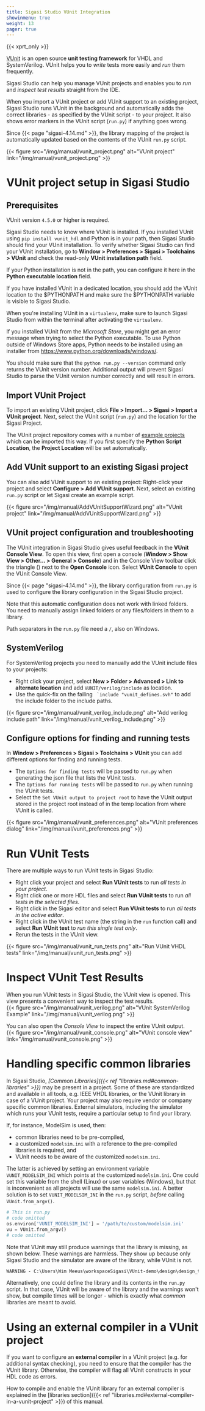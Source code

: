 ```yaml
---
title: Sigasi Studio VUnit Integration
showinmenu: true
weight: 13
pager: true
---
```


{{< xprt_only >}}

[VUnit](https://vunit.github.io/) is an open source **unit testing framework** for VHDL and SystemVerilog. VUnit helps you to *write* tests more easily and *run* them frequently.

Sigasi Studio can help you manage VUnit projects and enables you to *run* and *inspect test results* straight from the IDE.

When you import a VUnit project or add VUnit support to an existing project, Sigasi Studio runs VUnit in the background and automatically adds the correct libraries - as specified by the VUnit script - to your project. It also shows error markers in the VUnit script (`run.py`) if anything goes wrong.

Since {{< page "sigasi-4.14.md" >}}, the library mapping of the project is automatically updated based on the contents of the VUnit `run.py` script.

{{< figure src="/img/manual/vunit_project.png" alt="VUnit project" link="/img/manual/vunit_project.png" >}}

# VUnit project setup in Sigasi Studio

## Prerequisites

VUnit version `4.5.0` or higher is required.

Sigasi Studio needs to know where VUnit is installed. If you installed VUnit using `pip install vunit_hdl` and Python is in your path, then Sigasi Studio should find your VUnit installation.
To verify whether Sigasi Studio can find your VUnit installation, go to **Window > Preferences > Sigasi > Toolchains > VUnit** and check the read-only **VUnit installation path** field.

If your Python installation is not in the path, you can configure it here in the **Python executable location** field.

If you have installed VUnit in a dedicated location, you should add the VUnit location to the $PYTHONPATH and make sure the $PYTHONPATH variable is visible to Sigasi Studio.

When you're installing VUnit in a `virtualenv`, make sure to launch Sigasi Studio from within the terminal after activating the `virtualenv`.

If you installed VUnit from the *Microsoft Store*, you might get an error message when trying to select the Python executable.
To use Python outside of Windows Store apps, Python needs to be installed using an installer from <https://www.python.org/downloads/windows/>.

You should make sure that the `python run.py --version` command only returns the VUnit version number. Additional output will prevent Sigasi Studio to parse the VUnit version number correctly and will result in errors.

## Import VUnit Project

To import an existing VUnit project, click **File > Import... > Sigasi > Import a VUnit project**. Next, select the VUnit script (`run.py`) and the location for the Sigasi Project.

The VUnit project repository comes with a number of [example projects](https://github.com/VUnit/vunit/tree/master/examples) which can be imported this way. If you first specify the **Python Script Location**, the **Project Location** will be set automatically.

## Add VUnit support to an existing Sigasi project

You can also add VUnit support to an existing project: Right-click your project and select  **Configure > Add VUnit support**. Next, select an existing `run.py` script or let Sigasi create an example script.

{{< figure src="/img/manual/AddVUnitSupportWizard.png" alt="VUnit project" link="/img/manual/AddVUnitSupportWizard.png" >}}
## VUnit project configuration and troubleshooting

The VUnit integration in Sigasi Studio gives useful feedback in the **VUnit Console View**.
To open this view, first open a console (**Window > Show View > Other... > General > Console**) and in the Console View toolbar click the triangle (<span uk-icon="triangle-down"></span>) next to the **Open Console** icon.
Select **VUnit Console** to open the VUnit Console View.

Since {{< page "sigasi-4.14.md" >}}, the library configuration from `run.py` is used to configure the library configuration in the Sigasi Studio project.

Note that this automatic configuration does not work with linked folders.
You need to manually assign linked folders or any files/folders in them to a library.

Path separators in the `run.py` file need a `/`, also on Windows.

## SystemVerilog

For SystemVerilog projects you need to manually add the VUnit include files to your projects:

* Right click your project, select **New > Folder > Advanced > Link to alternate location** and add `VUNIT/verilog/include` as location.
* Use the quick-fix on the failing `` `include "vunit_defines.svh"`` to add the include folder to the include paths.

{{< figure src="/img/manual/vunit_verilog_include.png" alt="Add verilog include path" link="/img/manual/vunit_verilog_include.png" >}}

## Configure options for finding and running tests

In **Window > Preferences > Sigasi > Toolchains > VUnit** you can add different options for finding and running tests.

* The `Options for finding tests` will be passed to `run.py` when generating the json file that lists the VUnit tests.
* The `Options for running tests` will be passed to `run.py` when running the VUnit tests.
* Select the `Set VUnit output to project root` to have the VUnit output stored in the project root instead of in the temp location from where VUnit is called.

{{< figure src="/img/manual/vunit_preferences.png" alt="VUnit preferences dialog" link="/img/manual/vunit_preferences.png" >}}

# Run VUnit Tests

There are multiple ways to run VUnit tests in Sigasi Studio:

* Right click your project and select **Run VUnit tests** to run *all tests in your project*.
* Right click one or more HDL files and select **Run VUnit tests** to run *all tests in the selected files*.
* Right click in the Sigasi editor and select **Run VUnit tests** to run *all tests in the active editor*.
* Right click in the VUnit test name (the string in the `run` function call) and select **Run VUnit test** to *run this single test only*.
* Rerun the tests in the VUnit view.

{{< figure src="/img/manual/vunit_run_tests.png" alt="Run VUnit VHDL tests" link="/img/manual/vunit_run_tests.png" >}}

# Inspect VUnit Test Results

When you run VUnit tests in Sigasi Studio, the VUnit view is opened. This view presents a convenient way to inspect the test results.  
{{< figure src="/img/manual/vunit_verilog.png" alt="VUnit SystemVerilog Example" link="/img/manual/vunit_verilog.png" >}}

You can also open the *Console View* to inspect the entire VUnit output.  
{{< figure src="/img/manual/vunit_console.png" alt="VUnit console view" link="/img/manual/vunit_console.png" >}}

# Handling specific common libraries

In Sigasi Studio, *[Common Libraries]({{< ref "libraries.md#common-libraries" >}})* may be present in a project. Some
of these are standardized and available in all tools, e.g. IEEE VHDL
libraries, or the VUnit library in case of a VUnit project. Your
project may also require vendor or company specific common
libraries. External simulators, including the simulator which runs
your VUnit tests, require a particular setup to find your library.

If, for instance, ModelSim is used, then:

* common libraries need to be pre-compiled,
* a customized `modelsim.ini` with a reference to the pre-compiled libraries is required, and
* VUnit needs to be aware of the customized `modelsim.ini`.

The latter is achieved by setting an environment variable
`VUNIT_MODELSIM_INI` which points at the customized
`modelsim.ini`. One could set this variable from the shell (Linux) or
user variables (Windows), but that is inconvenient as all projects
will use the same `modelsim.ini`. A better solution is to set
`VUNIT_MODELSIM_INI` in the `run.py` script, *before* calling
`VUnit.from_argv()`.

```python
# This is run.py
# code omitted
os.environ['VUNIT_MODELSIM_INI'] = '/path/to/custom/modelsim.ini'
vu = VUnit.from_argv()
# code omitted
```

Note that VUnit may still produce warnings that the library is
missing, as shown below. These warnings are harmless. They show up
because only Sigasi Studio and the simulator are aware of the library,
while VUnit is not.

```txt
WARNING - C:\Users\Wim Meeus\workspaceSigasi\VUnit-demo\design\design_top.vhd: failed to find library 'vucommon'
```

Alternatively, one could define the library and its
contents in the `run.py` script. In that case, VUnit will be aware of
the library and the warnings won't show, but compile times will be
longer - which is exactly what *common* libraries are meant to avoid.

# Using an external compiler in a VUnit project

If you want to configure an **external compiler** in a VUnit project
(e.g. for additional syntax checking), you need to ensure that the
compiler has the VUnit library. Otherwise, the compiler will flag all
VUnit constructs in your HDL code as errors.

How to compile and enable the VUnit library for an external compiler
is explained in the [libraries section]({{< ref
"libraries.md#external-compiler-in-a-vunit-project" >}}) of this
manual.
